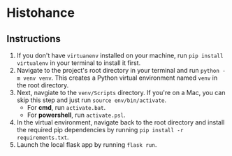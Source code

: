 # Histohance
## Instructions
1. If you don't have ``virtuanenv`` installed on your machine, run ``pip install virtualenv`` in your terminal to install it first.
2. Navigate to the project's root directory in your terminal and run ``python -m venv venv``. This creates a Python virtual environment named ``venv`` in the root directory.
3. Next, navgiate to the ``venv/Scripts`` directory. If you're on a Mac, you can skip this step and just run ``source env/bin/activate``.
   * For **cmd**, run ``activate.bat``.
   * For **powershell**, run ``activate.psl``.
4. In the virtual environment, navigate back to the root directory and install the required pip dependencies by running ``pip install -r requirements.txt``.
5. Launch the local flask app by running ``flask run``.